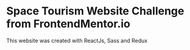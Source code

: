 # Space Tourism Website Challenge from FrontendMentor.io

This website was created with ReactJs, Sass and Redux
